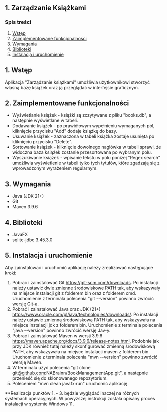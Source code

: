 ## 1. Zarządzanie Książkami


### Spis treści

1. [Wstęp](#1-wstęp)
2. [Zaimplementowane funkcjonalności](#2-zaimplementowane-funkcjonalności)
3. [Wymagania](#3-wymagania)
4. [Biblioteki](#4-biblioteki)
5. [Instalacja i uruchomienie](#5-instalacja-i-uruchomienie)

## 1. Wstęp

Aplikacja "Zarządzanie książkami" umożliwia użytkownikowi stworzyć własną bazę książek oraz ją przeglądać w interfejsie graficznym.

## 2. Zaimplementowane funkcjonalności

* Wyświetlanie książek - książki są zczytywane z pliku "books.db", a następnie wyświetlane w tabeli.
* Dodawanie książek - po prawidłowym wypełnieniu wymaganych pól, kilknięcie przycisku "Add" dodaje książkę do bazy.
* Usuwanie książek - zaznaczona w tabeli książka zostaje usunięta po kliknięciu przycisku "Delete".
* Sortowanie książek - kliknięcie dowolnego nagłówka w tabeli sprawi, że widoczna baza książek zostanie przesortowana po wybranym polu.
* Wyszukiwanie książek - wpisanie tekstu w polu poniżej "Regex search" umożliwia wyświetlenie w tabeli tylko tych tytułów, które zgadzają się z wprowadzonym wyrażeniem regularnym.

## 3. Wymagania

* Java (JDK 21+)
* Git
* Maven 3.9.6


## 4. Biblioteki

* JavaFX
* sqlite-jdbc 3.45.3.0

## 5. Instalacja i uruchomienie

Aby zainstalować i uruchomić aplikację należy zrealizować następujące kroki:
1. Pobrać i zainstalować Git https://git-scm.com/downloads.
Po instalacji należy ustawić dwie zmienne środowiskowe PATH tak, aby wskazywały na miejsce instalacji git z folderem bin oraz z folderem cmd.
Uruchomienie z terminala polecenia "git --version" powinno zwrócić wersję Git-a.
2. Pobrać i zainstalować Java oraz JDK (21+) https://www.oracle.com/pl/java/technologies/downloads/. 
Po instalacji należy ustawić zmienną środowiskową PATH tak, aby wskazywała na miejsce instalacji jdk z folderem bin.
Uruchomienie z terminala polecenia "java --version" powinno zwrócić wersję Jav-y.
3. Pobrać i zainstalować Maven w wersji 3.9.6 https://maven.apache.org/docs/3.9.6/release-notes.html. 
Podobnie jak przy JDK również tutaj należy skonfigurować zmienną środowiskową PATH, aby wskazywała na miejsce instalacji maven z folderem bin.
Uruchomienie z terminala polecenia "mvn --version" powinno zwrócić wersję Maven.
4. W terminalu użyć polecenia "git clone git@github.com:NABrainn/BookManagementApp.git", a następnie przenieść się do sklonowanego repozytorium.
5. Poleceniem "mvn clean javafx:run" uruchomić aplikację.

**Realizacja punktów 1. - 3. będzie wyglądać inaczej na różnych systemach operacyjnych. W powyższej instrukcji została opisany proces instalacji w systemie Windows 11.